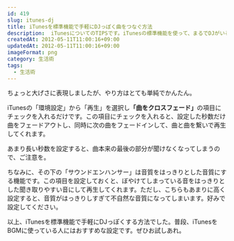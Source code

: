 ```yaml
---
id: 419
slug: itunes-dj
title: iTunesを標準機能で手軽にDJっぽく曲をつなぐ方法
description:  iTunesについてのTIPSです。iTunesの標準機能を使って、まるでDJがいるかのごとく手軽に曲と曲の切れ目を繋いで再生する方法を説明します。
createdAt: 2012-05-11T11:00:16+09:00
updatedAt: 2012-05-11T11:00:16+09:00
imageFormat: png
category: 生活術
tags:
  - 生活術
---
```


ちょっと大げさに表現しましたが、やり方はとても単純でかんたん。

iTunesの「環境設定」から「再生」を選択し<strong>「曲をクロスフェード」</strong>の項目にチェックを入れるだけです。この項目にチェックを入れると、設定した秒数だけ曲をフェードアウトし、同時に次の曲をフェードインして、曲と曲を繋いで再生してくれます。

<capture-image article-id="419" img-file-name="0995a00655aae8cb821b2705fadc0b3b.png" caption="曲をクロスフェードにチェック"></capture-image>

あまり長い秒数を設定すると、曲本来の最後の部分が聞けなくなってしまうので、ご注意を。

ちなみに、その下の「サウンドエンハンサー」は音質をはっきりとした音質にする機能です。この項目を設定しておくと、ぼやけてしまっている音をはっきりとした聞き取りやすい音にして再生してくれます。ただし、こちらもあまりに高く設定すると、音質がはっきりしすぎて不自然な音質になってしまいます。好みで設定してください。

以上、iTunesを標準機能で手軽にDJっぽくする方法でした。普段、iTunesをBGMに使っている人にはおすすめな設定です。ぜひお試しあれ。
